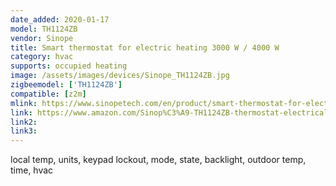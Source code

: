 ```yaml
---
date_added: 2020-01-17
model: TH1124ZB
vendor: Sinope
title: Smart thermostat for electric heating 3000 W / 4000 W
category: hvac
supports: occupied heating
image: /assets/images/devices/Sinope_TH1124ZB.jpg
zigbeemodel: ['TH1124ZB']
compatible: [z2m]
mlink: https://www.sinopetech.com/en/product/smart-thermostat-for-electric-heating-3000-w-zigbee/
link: https://www.amazon.com/Sinop%C3%A9-TH1124ZB-thermostat-electrical-heating/dp/B0785H4DDG
link2: 
link3: 
---
```

local temp, units, keypad lockout, mode, state, backlight, outdoor temp, time, hvac